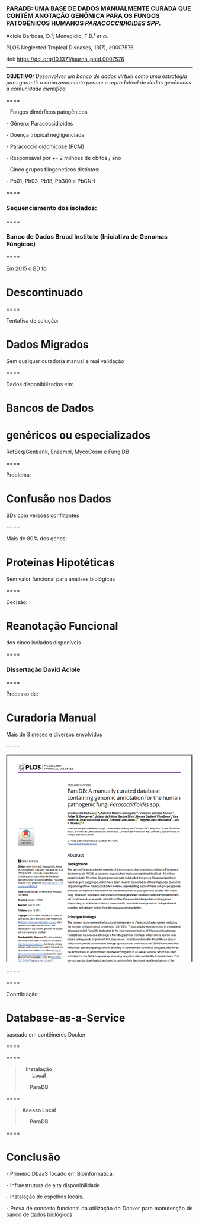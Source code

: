 ### PARADB: UMA BASE DE DADOS MANUALMENTE CURADA QUE CONTÉM ANOTAÇÃO GENÔMICA PARA OS FUNGOS PATOGÊNICOS HUMANOS *PARACOCCIDIOIDES SPP*.

Aciole Barbosa, D.¹; Menegidio, F.B.¹ *et al.*

PLOS Neglected Tropical Diseases, 13(7), e0007576

doi: https://doi.org/10.1371/journal.pntd.0007576

---

**OBJETIVO:** *Desenvolver um banco de dados virtual como uma estratégia para garantir o armazenamento perene e reprodutível de dados genômicos à comunidade científica.*

====

<p class="fragment" align="justify" data-fragment-index="1">- Fungos dimórficos patogênicos</p>
<p class="fragment" align="justify" data-fragment-index="2">- Gênero: Paracoccidioides</p>
<p class="fragment" align="justify" data-fragment-index="3">- Doença tropical negligenciada</p>
<p class="fragment" align="justify" data-fragment-index="4">- Paracoccidioidomicose (PCM) </p>
<p class="fragment" align="justify" data-fragment-index="5">- Responsável por +- 2 milhões de óbitos / ano</p>
<p class="fragment" align="justify" data-fragment-index="6"> - Cinco grupos filogenéticos distintos:</p>
<p class="fragment" align="justify" data-fragment-index="7"> - Pb01, Pb03, Pb18, Pb300 e PbCNH</p>

====

### Sequenciamento dos isolados:

====

### Banco de Dados Broad Institute (Iniciativa de Genomas Fúngicos)

====

Em 2015 o BD foi

# Descontinuado

====

Tentativa de solução:

# Dados Migrados

Sem qualquer curadoria manual e real validação

====

Dados disponibilizados em:

# Bancos de Dados 
# genéricos ou especializados

RefSeq/Genbank, Ensembl, MycoCosm e FungiDB

====

Problema:

# Confusão nos Dados

BDs com versões conflitantes

====

Mais de 80% dos genes:

# Proteínas Hipotéticas

Sem valor funcional para análises biológicas

====

Decisão:

# Reanotação Funcional

dos cinco isolados disponíveis

====

### Dissertação David Aciole

====

Processo de:

# Curadoria Manual

Mais de 3 meses e diversos envolvidos

====

<img src="img/FIG32.png" style="background:none; border:none; box-shadow:none;">

====

<!-- .slide: data-background="img/FIG51.png"  data-background-size="1058px 794px"  -->

====

Contribuição:

# Database-as-a-Service

baseado em contêineres Docker

====

<!-- .slide: data-background="img/FIG52.png"  data-background-size="1058px 794px"  -->

====

<!-- .slide: data-background="img/paradb1.gif" data-background-size="65%" data-background-position="right" -->

<div style="width:100%; text-align: center;">
    <div style="width: 30%;">
        <blockquote style="padding-right: 1em">
            <p><b><center>Instalação Local</center></b></p>
            <p><b><center>ParaDB</center></b></p>
        </blockquote>
    </div>
</div>

====

<!-- .slide: data-background="img/paradb2.gif" data-background-size="65%" data-background-position="right" -->

<div style="width:100%; text-align: center;">
    <div style="width: 30%;">
        <blockquote style="padding-right: 1em">
            <p><b><center>Acesso Local</center></b></p>
            <p><b><center>ParaDB</center></b></p>
        </blockquote>
    </div>
</div>

====

# Conclusão

<p class="fragment" align="justify" data-fragment-index="1"> - Primeiro DbaaS focado em Bioinformática. </p>

<p class="fragment" align="justify" data-fragment-index="2"> - Infraestrutura de alta disponibilidade. </p>

<p class="fragment" align="justify" data-fragment-index="3"> - Instalação de espelhos locais. </p>

<p class="fragment" align="justify" data-fragment-index="4"> - Prova de conceito funcional da utilização do Docker para manutenção de banco de dados biológicos.</p>
